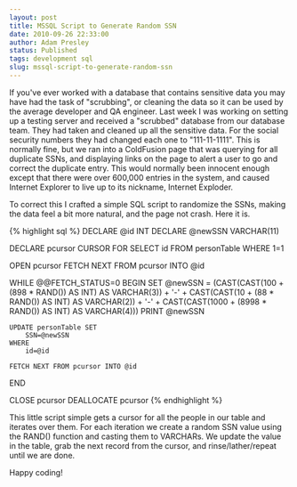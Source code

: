 ```yaml
---
layout: post
title: MSSQL Script to Generate Random SSN
date: 2010-09-26 22:33:00
author: Adam Presley
status: Published
tags: development sql
slug: mssql-script-to-generate-random-ssn
---
```


If you've ever worked with a database that contains sensitive data you
may have had the task of "scrubbing", or cleaning the data so it can be
used by the average developer and QA engineer. Last week I was working
on setting up a testing server and received a "scrubbed" database from
our database team. They had taken and cleaned up all the sensitive data.
For the social security numbers they had changed each one to
"111-11-1111". This is normally fine, but we ran into a ColdFusion page
that was querying for all duplicate SSNs, and displaying links on the
page to alert a user to go and correct the duplicate entry. This would
normally been innocent enough except that there were over 600,000
entries in the system, and caused Internet Explorer to live up to its
nickname, Internet Exploder.   
  
To correct this I crafted a simple SQL script to randomize the SSNs,
making the data feel a bit more natural, and the page not crash. Here it
is.  

{% highlight sql %}
DECLARE @id INT
DECLARE @newSSN VARCHAR(11)

DECLARE pcursor CURSOR FOR SELECT
    id
FROM personTable WHERE 1=1

OPEN pcursor
FETCH NEXT FROM pcursor INTO @id

WHILE @@FETCH_STATUS=0
BEGIN
    SET @newSSN = (CAST(CAST(100 + (898 * RAND()) AS INT) AS VARCHAR(3)) + '-' + CAST(CAST(10 + (88 * RAND()) AS INT) AS VARCHAR(2)) + '-' + CAST(CAST(1000 + (8998 * RAND()) AS INT) AS VARCHAR(4)))
    PRINT @newSSN

    UPDATE personTable SET
        SSN=@newSSN
    WHERE
        id=@id

    FETCH NEXT FROM pcursor INTO @id
END

CLOSE pcursor
DEALLOCATE pcursor
{% endhighlight %}
  
This little script simple gets a cursor for all the people in our table
and iterates over them. For each iteration we create a random SSN value
using the RAND() function and casting them to VARCHARs. We update the
value in the table, grab the next record from the cursor, and
rinse/lather/repeat until we are done.  
  
Happy coding!
